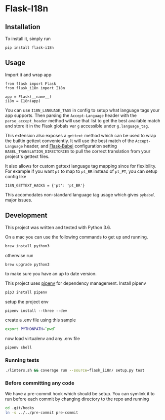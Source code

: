 # Flask-I18n

## Installation

To install it, simply run

    pip install flask-i18n

## Usage

Import it and wrap app

    from flask import Flask
    from flask_i18n import I18n

    app = Flask(__name__)
    i18n = I18n(app)

You can use `I18N_LANGUAGE_TAGS` in config to setup what language tags your app supports.
Then parsing the `Accept-Language` header with the `parse_accept_header` method will use that list
to get the best available match and store it in the Flask globals var `g` accessible under
`g.language_tag`.

This extension also exposes a `gettext` method which can be used to wrap the builtin gettext
conveniently. It will use the best match of the `Accept-Language` header, and
[Flask-Babel](https://pythonhosted.org/Flask-Babel/) configuration setting
`BABEL_TRANSLATION_DIRECTORIES` to pull the correct translation from your project's gettext files.

It also allows for custom gettext language tag mapping since for flexibility.
For example if you want `pt` to map to `pt_BR` instead of `pt_PT`, you can setup config like

    I18N_GETTEXT_HACKS = {'pt': 'pt_BR'}

This accomodates non-standard language tag usage which gives `pybabel` major issues.

## Development

This project was written and tested with Python 3.6.

On a mac you can use the following commands to get up and running.
``` bash
brew install python3
```
otherwise run
``` bash
brew upgrade python3
```
to make sure you have an up to date version.

This project uses [pipenv](https://docs.pipenv.org) for dependency management. Install pipenv
``` bash
pip3 install pipenv
```

setup the project env
``` base
pipenv install --three --dev
```

create a .env file using this sample
``` bash
export PYTHONPATH=`pwd`
```

now load virtualenv and any .env file
```bash
pipenv shell
```

### Running tests

``` bash
./linters.sh && coverage run --source=flask_i18n/ setup.py test
```

### Before committing any code

We have a pre-commit hook which should be setup.
You can symlink it to run before each commit by changing directory to the repo and running

``` bash
cd .git/hooks
ln -s ../../pre-commit pre-commit
```
